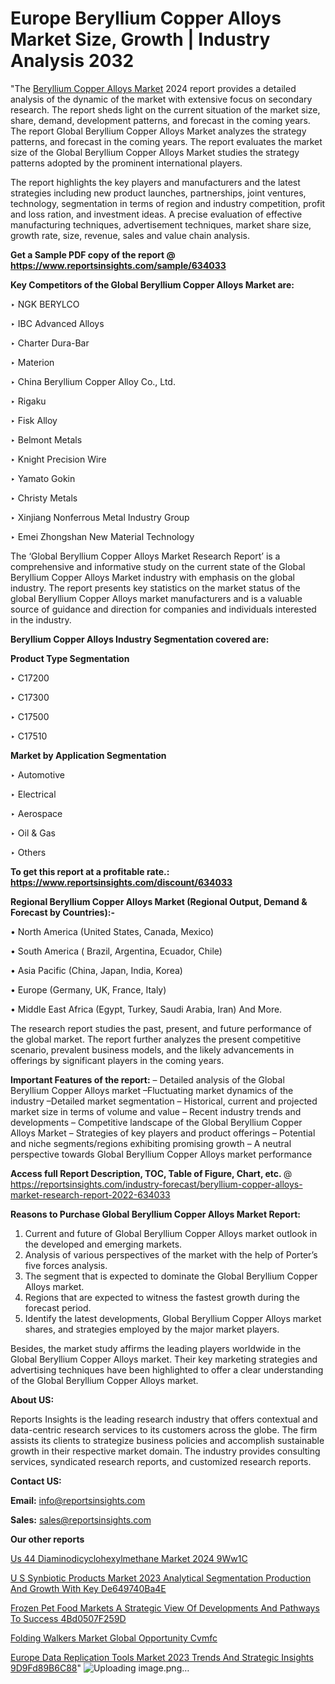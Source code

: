 # Europe Beryllium Copper Alloys Market Size, Growth | Industry Analysis 2032

"The <a href=https://www.reportsinsights.com/sample/634033>Beryllium Copper Alloys Market</a> 2024 report provides a detailed analysis of the dynamic of the market with extensive focus on secondary research. The report sheds light on the current situation of the market size, share, demand, development patterns, and forecast in the coming years. The report Global Beryllium Copper Alloys Market analyzes the strategy patterns, and forecast in the coming years. The report evaluates the market size of the Global Beryllium Copper Alloys Market studies the strategy patterns adopted by the prominent international players.

The report highlights the key players and manufacturers and the latest strategies including new product launches, partnerships, joint ventures, technology, segmentation in terms of region and industry competition, profit and loss ration, and investment ideas. A precise evaluation of effective manufacturing techniques, advertisement techniques, market share size, growth rate, size, revenue, sales and value chain analysis.

<strong>Get a Sample PDF copy of the report @ <a href=https://www.reportsinsights.com/sample/634033 style=color:#0000ff;>https://www.reportsinsights.com/sample/634033</a></strong>

<strong>Key Competitors of the Global Beryllium Copper Alloys Market are:</strong>

‣ NGK BERYLCO

‣ IBC Advanced Alloys

‣ Charter Dura-Bar

‣ Materion

‣ China Beryllium Copper Alloy Co., Ltd.

‣ Rigaku

‣ Fisk Alloy

‣ Belmont Metals

‣ Knight Precision Wire

‣ Yamato Gokin

‣ Christy Metals

‣ Xinjiang Nonferrous Metal Industry Group

‣ Emei Zhongshan New Material Technology

The ‘Global Beryllium Copper Alloys Market Research Report’ is a comprehensive and informative study on the current state of the Global Beryllium Copper Alloys Market industry with emphasis on the global industry. The report presents key statistics on the market status of the global Beryllium Copper Alloys market manufacturers and is a valuable source of guidance and direction for companies and individuals interested in the industry.

<strong>Beryllium Copper Alloys Industry Segmentation covered are:</strong>

<strong>Product Type Segmentation</strong>

‣    C17200

‣ C17300

‣ C17500

‣ C17510

<strong>Market by Application Segmentation</strong>

‣   Automotive

‣ Electrical

‣ Aerospace

‣ Oil & Gas

‣ Others

<strong>To get this report at a profitable rate.: <a href=https://www.reportsinsights.com/discount/634033 style=color:#0000ff;>https://www.reportsinsights.com/discount/634033</a></strong>

<strong>Regional Beryllium Copper Alloys Market (Regional Output, Demand &amp; Forecast by Countries):-</strong>

• North America (United States, Canada, Mexico)

• South America ( Brazil, Argentina, Ecuador, Chile)

• Asia Pacific (China, Japan, India, Korea)

• Europe (Germany, UK, France, Italy)

• Middle East Africa (Egypt, Turkey, Saudi Arabia, Iran) And More.

The research report studies the past, present, and future performance of the global market. The report further analyzes the present competitive scenario, prevalent business models, and the likely advancements in offerings by significant players in the coming years.

<strong>Important Features of the report:</strong>
– Detailed analysis of the Global Beryllium Copper Alloys market
–Fluctuating market dynamics of the industry
–Detailed market segmentation
– Historical, current and projected market size in terms of volume and value
– Recent industry trends and developments
– Competitive landscape of the Global Beryllium Copper Alloys Market
– Strategies of key players and product offerings
– Potential and niche segments/regions exhibiting promising growth
– A neutral perspective towards Global Beryllium Copper Alloys market performance

<strong>Access full Report Description, TOC, Table of Figure, Chart, etc. </strong>@   <a href=https://reportsinsights.com/industry-forecast/beryllium-copper-alloys-market-research-report-2022-634033 style=color:#0000ff;>https://reportsinsights.com/industry-forecast/beryllium-copper-alloys-market-research-report-2022-634033</a>

<strong>Reasons to Purchase Global Beryllium Copper Alloys Market Report:</strong>
1. Current and future of Global Beryllium Copper Alloys market outlook in the developed and emerging markets.
2. Analysis of various perspectives of the market with the help of Porter’s five forces analysis.
3. The segment that is expected to dominate the Global Beryllium Copper Alloys market.
4. Regions that are expected to witness the fastest growth during the forecast period.
5. Identify the latest developments, Global Beryllium Copper Alloys market shares, and strategies employed by the major market players.

Besides, the market study affirms the leading players worldwide in the Global Beryllium Copper Alloys market. Their key marketing strategies and advertising techniques have been highlighted to offer a clear understanding of the Global Beryllium Copper Alloys market.

<strong><strong>About US</strong>:</strong>

Reports Insights is the leading research industry that offers contextual and data-centric research services to its customers across the globe. The firm assists its clients to strategize business policies and accomplish sustainable growth in their respective market domain. The industry provides consulting services, syndicated research reports, and customized research reports.

<strong>Contact US:</strong>

<p class=><b>Email:</b> <a href=mailto:info@reportsinsights.com>info@reportsinsights.com</a></p>
<p class=><b>Sales:</b> <a href=mailto:sales@reportsinsights.com>sales@reportsinsights.com</a></p>

<strong>Our other reports</strong>

<a href=https://www.linkedin.com/pulse/us-44-diaminodicyclohexylmethane-market-2024-9ww1c/>Us 44 Diaminodicyclohexylmethane Market 2024 9Ww1C</a>

<a href=https://medium.com/@aanarkumar6/u-s-synbiotic-products-market-2023-analytical-segmentation-production-and-growth-with-key-de649740ba4e>U S Synbiotic Products Market 2023 Analytical Segmentation Production And Growth With Key De649740Ba4E</a>

<a href=https://medium.com/@gavdeakash979/frozen-pet-food-markets-a-strategic-view-of-developments-and-pathways-to-success-4bd0507f259d>Frozen Pet Food Markets A Strategic View Of Developments And Pathways To Success 4Bd0507F259D</a>

<a href=https://www.linkedin.com/pulse/folding-walkers-market-global-opportunity-cvmfc/>Folding Walkers Market Global Opportunity Cvmfc</a>

<a href=https://medium.com/@shreyaw909/europe-data-replication-tools-market-2023-trends-and-strategic-insights-9d9fd89b6c88>Europe Data Replication Tools Market 2023 Trends And Strategic Insights 9D9Fd89B6C88</a>"
![Uploading image.png…]()
